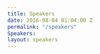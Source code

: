 ```yaml
---
title: Speakers
date: 2016-08-04 01:04:00 Z
permalink: "/speakers"
Speakers: 
layout: speakers
---
```


